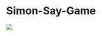 # Simon-Say-Game
[![](https://pandao.github.io/editor.md/examples/images/7.jpg)](https://lucho19jose.github.io/Simon-Say-Game/ "try now")
